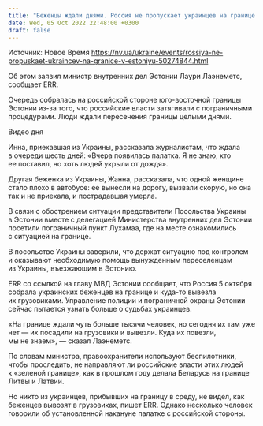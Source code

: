```yaml
---
title: "Беженцы ждали днями. Россия не пропускает украинцев на границе в Эстонию"
date: Wed, 05 Oct 2022 22:48:00 +0300
draft: false
---
```

Источник: Новое Время https://nv.ua/ukraine/events/rossiya-ne-propuskaet-ukraincev-na-granice-v-estoniyu-50274844.html


 Об этом заявил министр внутренних дел Эстонии Лаури Лаэнеметс, сообщает ERR.

Очередь собралась на российской стороне юго-восточной границы Эстонии из-за того, что российские власти затягивали с пограничными процедурами. Люди ждали пересечения границы целыми днями.

 Видео дня   

Инна, приехавшая из Украины, рассказала журналистам, что ждала в очереди шесть дней: «Вчера появилась палатка. Я не знаю, кто ее поставил, но хоть людей укрыли от дождя».

Другая беженка из Украины, Жанна, рассказала, что одной женщине стало плохо в автобусе: ее вынесли на дорогу, вызвали скорую, но она так и не приехала, и пострадавшая умерла.

В связи с обострением ситуации представители Посольства Украины в Эстонии вместе с делегацией Министерства внутренних дел Эстонии посетили пограничный пункт Лухамаа, где на месте ознакомились с ситуацией на границе.

В посольстве Украины заверили, что держат ситуацию под контролем и оказывают необходимую помощь вынужденным переселенцам из Украины, въезжающим в Эстонию.

ERR со ссылкой на главу МВД Эстонии сообщает, что Россия 5 октября собрала украинских беженцев на границе и куда-то вывезла их грузовиками. Управление полиции и пограничной охраны Эстонии сейчас пытается узнать больше о судьбах украинцев.

«На границе ждали чуть больше тысячи человек, но сегодня их там уже нет — их посадили на грузовики и вывезли. Куда их повезли, мы не знаем», — сказал Лаэнеметс.

По словам министра, правоохранители используют беспилотники, чтобы проследить, не направляют ли российские власти этих людей к «зеленой границе», как в прошлом году делала Беларусь на границе Литвы и Латвии.

Но никто из украинцев, прибывших на границу в среду, не видел, как беженцев вывозят в грузовиках, пишет ERR. Однако несколько человек говорили об установленной накануне палатке с российской стороны.

